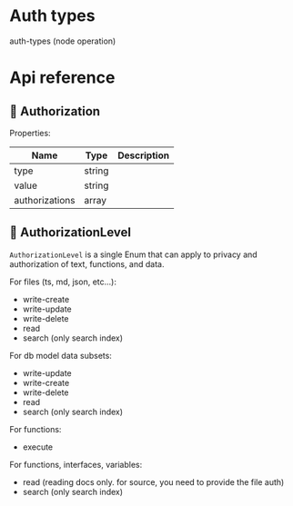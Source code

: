 # Auth types

auth-types (node operation)



# Api reference

## 🔹 Authorization

Properties: 

 | Name | Type | Description |
|---|---|---|
| type  | string |  |
| value  | string |  |
| authorizations  | array |  |



## 🔹 AuthorizationLevel

`AuthorizationLevel` is a single Enum that can apply to privacy and authorization of text, functions, and data.

For files (ts, md, json, etc...):

- write-create
- write-update
- write-delete
- read
- search (only search index)

For db model data subsets:

- write-update
- write-create
- write-delete
- read
- search (only search index)

For functions:
- execute

For functions, interfaces, variables:

- read (reading docs only. for source, you need to provide the file auth)
- search (only search index)







